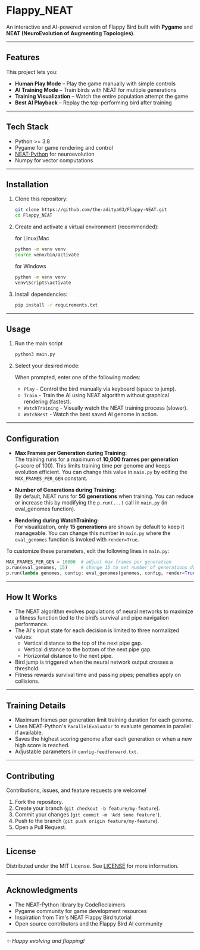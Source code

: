 # Flappy_NEAT
An interactive and AI-powered version of Flappy Bird built with **Pygame** and **NEAT (NeuroEvolution of Augmenting Topologies)**.  

---

## Features

This project lets you:
- **Human Play Mode** – Play the game manually with simple controls  
- **AI Training Mode** – Train birds with NEAT for multiple generations  
- **Training Visualization** – Watch the entire population attempt the game  
- **Best AI Playback** – Replay the top-performing bird after training  

---

## Tech Stack

- Python >= 3.8
- Pygame for game rendering and control
- [NEAT-Python](https://github.com/CodeReclaimers/neat-python) for neuroevolution
- Numpy for vector computations

---

## Installation

1. Clone this repository:
   ```bash
   git clone https://github.com/the-aditya03/Flappy-NEAT.git
   cd Flappy_NEAT
   ```

2. Create and activate a virtual environment (recommended):

    for Linux/Mac
    ```bash
    python -m venv venv
    source venv/bin/activate
    ```

    for Windows
    ```bash
    python -m venv venv
    venv\Scripts\activate
    ```

3. Install dependencies:
    ```bash
    pip install -r requirements.txt
    ```

---

## Usage

1. Run the main script
    ```bash
    python3 main.py
    ```

2. Select your desired mode:

    When prompted, enter one of the following modes:
    - `Play` - Control the bird manually via keyboard (space to jump).
    - `Train` - Train the AI using NEAT algorithm without graphical rendering (fastest).
    - `WatchTraining` - Visually watch the NEAT training process (slower).
    - `WatchBest` - Watch the best saved AI genome in action.

---

## Configuration

- **Max Frames per Generation during Training:**  
  The training runs for a maximum of **10,000 frames per generation** (~score of 100). This limits training time per genome and keeps evolution efficient. You can change this value in `main.py` by editing the `MAX_FRAMES_PER_GEN` constant.

- **Number of Generations during Training:**  
  By default, NEAT runs for **50 generations** when training. You can reduce or increase this by modifying the `p.run(...)` call in `main.py` (in eval_genomes function).

- **Rendering during WatchTraining:**  
  For visualization, only **15 generations** are shown by default to keep it manageable. You can change this number in `main.py` where the `eval_genomes` function is invoked with `render=True`.


To customize these parameters, edit the following lines in `main.py`:

```python
MAX_FRAMES_PER_GEN = 10000  # adjust max frames per generation
p.run(eval_genomes, 15)     # change 15 to set number of generations during training
p.run(lambda genomes, config: eval_genomes(genomes, config, render=True), 15)  # change 15 for WatchTraining generations
```

---

## How It Works

- The NEAT algorithm evolves populations of neural networks to maximize a fitness function tied to the bird’s survival and pipe navigation performance.
- The AI's input state for each decision is limited to three normalized values:
  - Vertical distance to the top of the next pipe gap.
  - Vertical distance to the bottom of the next pipe gap.
  - Horizontal distance to the next pipe.
- Bird jump is triggered when the neural network output crosses a threshold.
- Fitness rewards survival time and passing pipes; penalties apply on collisions.

---

## Training Details

- Maximum frames per generation limit training duration for each genome.
- Uses NEAT-Python's `ParallelEvaluator` to evaluate genomes in parallel if available.
- Saves the highest scoring genome after each generation or when a new high score is reached.
- Adjustable parameters in `config-feedforward.txt`.

---

## Contributing

Contributions, issues, and feature requests are welcome!

1. Fork the repository.
2. Create your branch (`git checkout -b feature/my-feature`).
3. Commit your changes (`git commit -m 'Add some feature'`).
4. Push to the branch (`git push origin feature/my-feature`).
5. Open a Pull Request.

---

## License

Distributed under the MIT License. See [LICENSE](LICENSE) for more information.

---

## Acknowledgments

- The NEAT-Python library by CodeReclaimers
- Pygame community for game development resources
- Inspiration from Tim's NEAT Flappy Bird tutorial  
- Open source contributors and the Flappy Bird AI community

---
*✨ Happy evolving and flapping!*  


